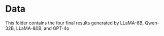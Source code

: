 # Data
This folder contains the four final results generated by LLaMA-8B, Qwen-32B, LLaMA-&0B, and GPT-4o

